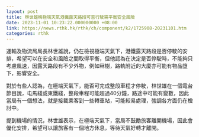 ```yaml
---
layout: post
title: 林世雄稱極端天氣港鐵露天路段可否行駛需平衡安全風險
date: 2023-11-01 10:23:22.000000000 +08:00
link: https://news.rthk.hk/rthk/ch/component/k2/1725908-20231101.htm
categories: rthk
---
```


運輸及物流局局長林世雄說，仍在檢視極端天氣下，港鐵露天路段是否停駛的安排，希望可以在安全和風險之間取得平衡，但他認為在決定是否停駛時，不能夠只考慮風速，因露天路段有不少外物，例如冧樹，路軌附近的大廈亦可能有物品墮下，影響安全。

對於有些人認為，在極端天氣下，能否可完成整段車程才停駛，林世雄在一個電台節目說，屯馬綫或東鐵綫，整段車程可能超過40分鐘，路途中可能有變數，因此當局有一個想法，就是接載乘客到一些轉車站，可能較易處理，強調各方面仍在檢討中。

提到機場的情況，林世雄表示，在極端天氣下，當局不鼓勵旅客離開機場，因此會優化安排，希望可以讓旅客有一個地方休息，等待天氣好轉才離開。
